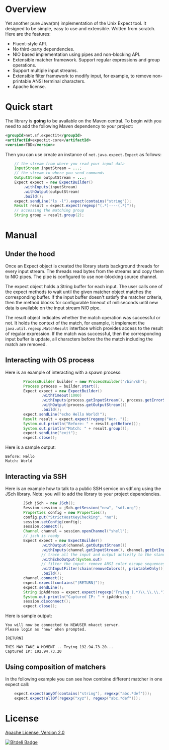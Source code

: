 Overview
========
Yet another pure Java(tm) implementation of the Unix Expect tool. It designed to be simple, easy to
use and extensible. Written from scratch. Here are the features:

* Fluent-style API.
* No third-party dependencies.
* NIO based implementation using pipes and non-blocking API.
* Extensible matcher framework. Support regular expressions and group operations.
* Support multiple input streams.
* Extensible filter framework to modify input, for example, to remove non-printable ANSI terminal characters.
* Apache license.

Quick start
===========
The library is **going** to be available on the Maven central. To begin with you need to add the following Maven
dependency to your project:

```xml
<groupId>net.sf.expectit</groupId>
<artifactId>expectit-core</artifactId>
<version>TBD</version>
```
Then you can use create an instance of ``net.java.expect.Expect`` as follows:

```java
    // the stream from where you read your input data
    InputStream inputStream = ...;
    // the stream to where you send commands
    OutputStream outputStream = ...;
    Expect expect = new ExpectBuilder()
        .withInputs(inputStream)
        .withOutput(outputStream)
        .build();
    expect.sendLine("ls -l").expect(contains("string"));
    Result result = expect.expect(regexp("(.*)----(.*)"));
    // accessing the matching group
    String group = result.group(2);
```
Manual
======

Under the hood
--------------
Once an Expect object is created the library starts background threads for every input stream. The threads read
bytes from the streams and copy them to NIO pipes. The pipe is configured to use non-blocking source channel.

The expect object holds a String buffer for each input. The user calls one of the expect methods to wait until the
given matcher object matches the corresponding buffer. If the input buffer doesn't satisfy the matcher criteria, then
the method blocks for configurable timeout of milliseconds until new data is available on the input stream NIO pipe.

The result object indicates whether the match operation was successful or not. It holds the context of the match, for
example, it implement the ``java.util.regexp.MatchResult`` interface which provides access to the result of regular
expression. If the match was successful, then the corresponding input buffer is update, all characters before the
the match including the match are removed.

Interacting with OS process
---------------------------
Here is an example of interacting with a spawn process:
```java
        ProcessBuilder builder = new ProcessBuilder("/bin/sh");
        Process process = builder.start();
        Expect expect = new ExpectBuilder()
                .withTimeout(1000)
                .withInputs(process.getInputStream(), process.getErrorStream())
                .withOutput(process.getOutputStream())
                .build();
        expect.sendLine("echo Hello World!");
        Result result = expect.expect(regexp("Wor.."));
        System.out.println("Before: " + result.getBefore());
        System.out.println("Match: " + result.group());
        expect.sendLine("exit");
        expect.close();
```
Here is a sample output:
```
Before: Hello
Match: World
```
Interacting via SSH
--------------------
Here is an example how to talk to a public SSH service on sdf.org using the JSch library. Note: you will to add the
library to your project dependencies.
```java
        JSch jSch = new JSch();
        Session session = jSch.getSession("new", "sdf.org");
        Properties config = new Properties();
        config.put("StrictHostKeyChecking", "no");
        session.setConfig(config);
        session.connect();
        Channel channel = session.openChannel("shell");
        // jsch is ready
        Expect expect = new ExpectBuilder()
                .withOutput(channel.getOutputStream())
                .withInputs(channel.getInputStream(), channel.getExtInputStream())
                // trace all the input and output activity to the standard output stream
                .withEchoOutput(System.out)
                // filter the input: remove ANSI color escape sequences and non-printable chars
                .withInputFilter(chain(removeColors(), printableOnly()))
                .build();
        channel.connect();
        expect.expect(contains("[RETURN]"));
        expect.sendLine();
        String ipAddress = expect.expect(regexp("Trying (.*)\\.\\.\\.")).group(1);
        System.out.println("Captured IP: " + ipAddress);
        session.disconnect();
        expect.close();
```
Here is sample output:
```
You will now be connected to NEWUSER mkacct server.
Please login as 'new' when prompted.

[RETURN]

THIS MAY TAKE A MOMENT .. Trying 192.94.73.20...
Captured IP: 192.94.73.20
```
Using composition of matchers
-----------------------------
In the following example you can see how combine different matcher in one expect call:
```java
    expect.expect(anyOf(contains("string"), regexp("abc.*def")));
    expect.expect(allOf(regexp("xyz"), regexp("abc.*def")));
```
License
=======
[Apache License, Version 2.0](LICENSE.txt)



[![Bitdeli Badge](https://d2weczhvl823v0.cloudfront.net/Alexey1Gavrilov/expectit/trend.png)](https://bitdeli.com/free "Bitdeli Badge")

